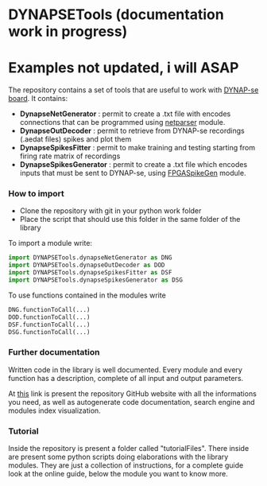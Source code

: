 # DYNAPSETools (documentation work in progress)
# Examples not updated, i will ASAP
The repository contains a set of tools that are useful to work with [DYNAP-se board](https://inilabs.com/products/dynap/).
It contains:
  * **DynapseNetGenerator** : permit to create a .txt file with encodes connections that can be programmed using [netparser](https://inilabs.com/support/hardware/user-guide-dynap-se/#h.crkj98n9ian3) module.
  * **DynapseOutDecoder** : permit to retrieve from DYNAP-se recordings (.aedat files) spikes and plot them
  * **DynapseSpikesFitter** : permit to make training and testing starting from firing rate matrix of recordings
  * **DynapseSpikesGenerator** : permit to create a .txt file which encodes inputs that must be sent to DYNAP-se, using [FPGASpikeGen](https://inilabs.com/support/hardware/user-guide-dynap-se/#h.3prdeugulxol) module.
### How to import
* Clone the repository with git in your python work folder
* Place the script that should use this folder in the same folder of the library

To import a module write:
```python
import DYNAPSETools.dynapseNetGenerator as DNG
import DYNAPSETools.dynapseOutDecoder as DOD
import DYNAPSETools.dynapseSpikesFitter as DSF
import DYNAPSETools.dynapseSpikesGenerator as DSG
```
To use functions contained in the modules write
```python
DNG.functionToCall(...)
DOD.functionToCall(...)
DSF.functionToCall(...)
DSG.functionToCall(...)
```

### Further documentation
Written code in the library is well documented. Every module and every function has a description, complete of all input and output parameters.

At [this](https://sanfans.github.io/DYNAPSETools/_build/html/index.html) link is present the repository GitHub website with all the informations you need, as well as autogenerate code documentation, search engine and modules index visualization.

### Tutorial
Inside the repository is present a folder called "tutorialFiles". There inside are present some python scripts doing elaborations with the
library modules. They are just a collection of instructions, for a complete guide look at the online guide, below the module you
want to know more.